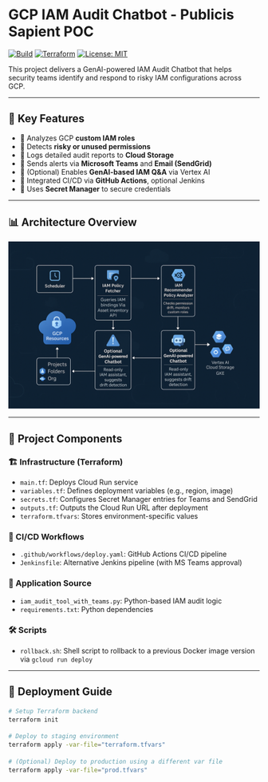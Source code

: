 # GCP IAM Audit Chatbot - Publicis Sapient POC

[![Build](https://img.shields.io/github/actions/workflow/status/example-org/gcp-iam-audit-chatbot/ci.yml?branch=main)](https://github.com)
[![Terraform](https://img.shields.io/badge/Terraform-GCP-informational)](https://terraform.io)
[![License: MIT](https://img.shields.io/badge/License-MIT-blue.svg)](https://opensource.org/licenses/MIT)

This project delivers a GenAI-powered IAM Audit Chatbot that helps security teams identify and respond to risky IAM configurations across GCP.

---

## 🎯 Key Features

- 🔎 Analyzes GCP **custom IAM roles**
- 🚨 Detects **risky or unused permissions**
- 📁 Logs detailed audit reports to **Cloud Storage**
- 💬 Sends alerts via **Microsoft Teams** and **Email (SendGrid)**
- 🧠 (Optional) Enables **GenAI-based IAM Q&A** via Vertex AI
- 🔄 Integrated CI/CD via **GitHub Actions**, optional Jenkins
- 🔐 Uses **Secret Manager** to secure credentials

---

## 📊 Architecture Overview

![Architecture Diagram](architecture-diagram.png)

---

## 🔧 Project Components

### 🏗️ Infrastructure (Terraform)
- `main.tf`: Deploys Cloud Run service
- `variables.tf`: Defines deployment variables (e.g., region, image)
- `secrets.tf`: Configures Secret Manager entries for Teams and SendGrid
- `outputs.tf`: Outputs the Cloud Run URL after deployment
- `terraform.tfvars`: Stores environment-specific values

### 🔁 CI/CD Workflows
- `.github/workflows/deploy.yaml`: GitHub Actions CI/CD pipeline
- `Jenkinsfile`: Alternative Jenkins pipeline (with MS Teams approval)

### 🧪 Application Source
- `iam_audit_tool_with_teams.py`: Python-based IAM audit logic
- `requirements.txt`: Python dependencies

### 🛠️ Scripts
- `rollback.sh`: Shell script to rollback to a previous Docker image version via `gcloud run deploy`

---

## 🚀 Deployment Guide

```bash
# Setup Terraform backend
terraform init

# Deploy to staging environment
terraform apply -var-file="terraform.tfvars"

# (Optional) Deploy to production using a different var file
terraform apply -var-file="prod.tfvars"



